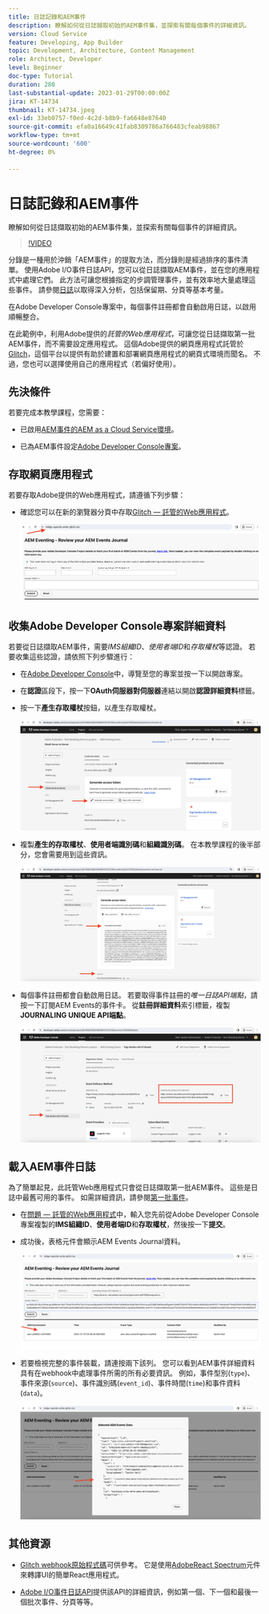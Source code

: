 ```yaml
---
title: 日誌記錄和AEM事件
description: 瞭解如何從日誌擷取初始的AEM事件集，並探索有關每個事件的詳細資訊。
version: Cloud Service
feature: Developing, App Builder
topic: Development, Architecture, Content Management
role: Architect, Developer
level: Beginner
doc-type: Tutorial
duration: 280
last-substantial-update: 2023-01-29T00:00:00Z
jira: KT-14734
thumbnail: KT-14734.jpeg
exl-id: 33eb0757-f0ed-4c2d-b8b9-fa6648e87640
source-git-commit: efa0a16649c41fab8309786a766483cfeab98867
workflow-type: tm+mt
source-wordcount: '600'
ht-degree: 0%

---
```


# 日誌記錄和AEM事件

瞭解如何從日誌擷取初始的AEM事件集，並探索有關每個事件的詳細資訊。

>[!VIDEO](https://video.tv.adobe.com/v/3427052?quality=12&learn=on)

分錄是一種用於沖銷「AEM事件」的提取方法，而分錄則是經過排序的事件清單。 使用Adobe I/O事件日誌API，您可以從日誌擷取AEM事件，並在您的應用程式中處理它們。 此方法可讓您根據指定的步調管理事件，並有效率地大量處理這些事件。 請參閱[日誌](https://developer.adobe.com/events/docs/guides/journaling_intro/)以取得深入分析，包括保留期、分頁等基本考量。

在Adobe Developer Console專案中，每個事件註冊都會自動啟用日誌，以啟用順暢整合。

在此範例中，利用Adobe提供的&#x200B;_託管的Web應用程式_，可讓您從日誌擷取第一批AEM事件，而不需要設定應用程式。 這個Adobe提供的網頁應用程式託管於[Glitch](https://glitch.com/)，這個平台以提供有助於建置和部署網頁應用程式的網頁式環境而聞名。 不過，您也可以選擇使用自己的應用程式（若偏好使用）。

## 先決條件

若要完成本教學課程，您需要：

- 已啟用[AEM事件的AEM as a Cloud Service環境](https://developer.adobe.com/experience-cloud/experience-manager-apis/guides/events/#enable-aem-events-on-your-aem-cloud-service-environment)。

- 已為AEM事件設定[Adobe Developer Console專案](https://developer.adobe.com/experience-cloud/experience-manager-apis/guides/events/#how-to-subscribe-to-aem-events-in-the-adobe-developer-console)。

## 存取網頁應用程式

若要存取Adobe提供的Web應用程式，請遵循下列步驟：

- 確認您可以在新的瀏覽器分頁中存取[Glitch — 託管的Web應用程式](https://indigo-speckle-antler.glitch.me/)。

  ![問題 — 託管的Web應用程式](../assets/examples/journaling/glitch-hosted-web-application.png)

## 收集Adobe Developer Console專案詳細資料

若要從日誌擷取AEM事件，需要&#x200B;_IMS組織ID_、_使用者端ID_&#x200B;和&#x200B;_存取權杖_&#x200B;等認證。 若要收集這些認證，請依照下列步驟進行：

- 在[Adobe Developer Console](https://developer.adobe.com)中，導覽至您的專案並按一下以開啟專案。

- 在&#x200B;**認證**&#x200B;區段下，按一下&#x200B;**OAuth伺服器對伺服器**&#x200B;連結以開啟&#x200B;**認證詳細資料**&#x200B;標籤。

- 按一下&#x200B;**產生存取權杖**&#x200B;按鈕，以產生存取權杖。

  ![Adobe Developer Console專案產生存取權杖](../assets/examples/journaling/adobe-developer-console-project-generate-access-token.png)

- 複製&#x200B;**產生的存取權杖**、**使用者端識別碼**&#x200B;和&#x200B;**組織識別碼**。 在本教學課程的後半部分，您會需要用到這些資訊。

  ![Adobe Developer Console專案複製認證](../assets/examples/journaling/adobe-developer-console-project-copy-credentials.png)

- 每個事件註冊都會自動啟用日誌。 若要取得事件註冊的&#x200B;_唯一日誌API端點_，請按一下訂閱AEM Events的事件卡。 從&#x200B;**註冊詳細資料**&#x200B;索引標籤，複製&#x200B;**JOURNALING UNIQUE API端點**。

  ![Adobe Developer Console專案活動卡](../assets/examples/journaling/adobe-developer-console-project-events-card.png)

## 載入AEM事件日誌

為了簡單起見，此託管Web應用程式只會從日誌擷取第一批AEM事件。 這些是日誌中最舊可用的事件。 如需詳細資訊，請參閱[第一批事件](https://developer.adobe.com/events/docs/guides/api/journaling_api/#fetching-your-first-batch-of-events-from-the-journal)。

- 在[問題 — 託管的Web應用程式](https://indigo-speckle-antler.glitch.me/)中，輸入您先前從Adobe Developer Console專案複製的&#x200B;**IMS組織ID**、**使用者端ID**&#x200B;和&#x200B;**存取權杖**，然後按一下&#x200B;**提交**。

- 成功後，表格元件會顯示AEM Events Journal資料。

  ![AEM事件日誌資料](../assets/examples/journaling/load-journal.png)

- 若要檢視完整的事件裝載，請連按兩下該列。 您可以看到AEM事件詳細資料具有在webhook中處理事件所需的所有必要資訊。 例如，事件型別(`type`)、事件來源(`source`)、事件識別碼(`event_id`)、事件時間(`time`)和事件資料(`data`)。

  ![完成AEM事件承載](../assets/examples/journaling/complete-journal-data.png)

## 其他資源

- [Glitch webhook原始程式碼](https://glitch.com/edit/#!/indigo-speckle-antler)可供參考。 它是使用[AdobeReact Spectrum](https://react-spectrum.adobe.com/react-spectrum/index.html)元件來轉譯UI的簡單React應用程式。

- [Adobe I/O事件日誌API](https://developer.adobe.com/events/docs/guides/api/journaling_api/)提供該API的詳細資訊，例如第一個、下一個和最後一個批次事件、分頁等等。
